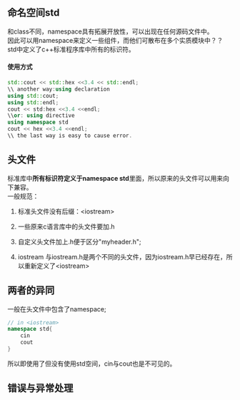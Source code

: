 ## 命名空间std
和class不同，namespace具有拓展开放性，可以出现在任何源码文件中。  
因此可以用namespace来定义一些组件，而他们可散布在多个实质模块中？？  
std中定义了c++标准程序库中所有的标识符。
#### 使用方式
```C++
std::cout << std::hex <<3.4 << std::endl;
\\ another way:using declaration
using std::cout;
using std::endl;
cout << std:hex <<3.4 <<endl;
\\or: using directive
using namespace std
cout << hex <<3.4 <<endl;
\\ the last way is easy to cause error.
```
## 头文件
标准库中**所有标识符定义于namespace std**里面，所以原来的头文件可以用来向下兼容。  
一般规范：  

1. 标准头文件没有后缀：\<iostream\>

2. 一些原来c语言库中的头文件要加.h

3. 自定义头文件加上.h便于区分"myheader.h";
4. iostream 与iostream.h是两个不同的头文件，因为iostream.h早已经存在，所以重新定义了\<iostream\>

## 两者的异同
一般在头文件中包含了namespace;  
```C++
// in <iostream>
namespace std{
    cin
    cout
}
```
所以即使用了<iostream>但没有使用std空间，cin与cout也是不可见的。

## 错误与异常处理


